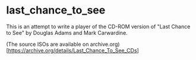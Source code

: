 # last_chance_to_see

This is an attempt to write a player of the CD-ROM version of "Last Chance to See" by Douglas Adams and Mark Carwardine.

(The source ISOs are available on archive.org)[https://archive.org/details/Last_Chance_To_See_CDs]

